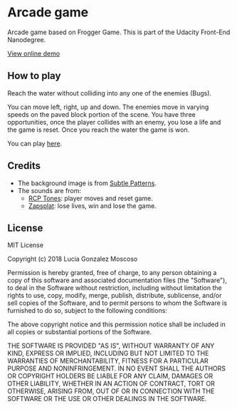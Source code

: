 # Arcade game
Arcade game based on Frogger Game. This is part of the Udacity Front-End Nanodegree.

[View online demo](https://lucia-gm.github.io/arcade-game/)

## How to play
Reach the water without colliding into any one of the enemies (Bugs).

You can move left, right, up and down. The enemies move in varying speeds on the paved block portion of the scene. You have three opportunities, once the player collides with an enemy, you lose a life and the game is reset. Once you reach the water the game is won.

You can play [here](https://lucia-gm.github.io/arcade-game/).


## Credits
- The background image is from [Subtle Patterns](https://www.toptal.com/designers/subtlepatterns/).
- The sounds are from:
    * [RCP Tones](https://rcptones.com/dev_tones/#tab-id-1): player moves and reset game.
    * [Zapsplat](https://www.zapsplat.com/): lose lives, win and lose the game.

## License
MIT License

Copyright (c) 2018 Lucia Gonzalez Moscoso

Permission is hereby granted, free of charge, to any person obtaining a copy
of this software and associated documentation files (the "Software"), to deal
in the Software without restriction, including without limitation the rights
to use, copy, modify, merge, publish, distribute, sublicense, and/or sell
copies of the Software, and to permit persons to whom the Software is
furnished to do so, subject to the following conditions:

The above copyright notice and this permission notice shall be included in all
copies or substantial portions of the Software.

THE SOFTWARE IS PROVIDED "AS IS", WITHOUT WARRANTY OF ANY KIND, EXPRESS OR
IMPLIED, INCLUDING BUT NOT LIMITED TO THE WARRANTIES OF MERCHANTABILITY,
FITNESS FOR A PARTICULAR PURPOSE AND NONINFRINGEMENT. IN NO EVENT SHALL THE
AUTHORS OR COPYRIGHT HOLDERS BE LIABLE FOR ANY CLAIM, DAMAGES OR OTHER
LIABILITY, WHETHER IN AN ACTION OF CONTRACT, TORT OR OTHERWISE, ARISING FROM,
OUT OF OR IN CONNECTION WITH THE SOFTWARE OR THE USE OR OTHER DEALINGS IN THE
SOFTWARE.
